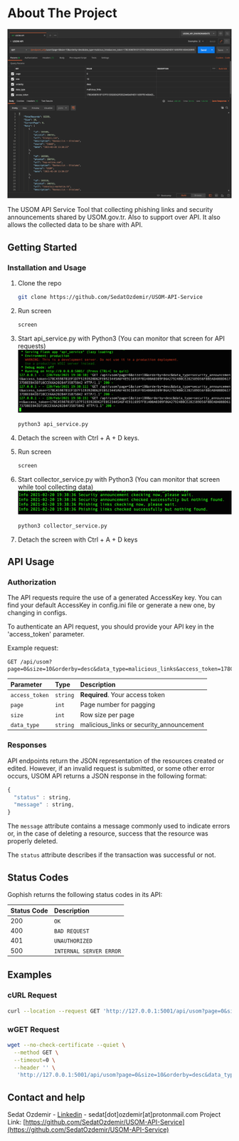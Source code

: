 <!-- ABOUT THE PROJECT -->
# About The Project

![Postman Screen Shot](https://github.com/SedatOzdemir/USOM-API-Service/blob/main/images/USOM%20API.png?raw=true "Optional title")

The USOM API Service Tool that collecting phishing links and security announcements shared by USOM.gov.tr. Also  ​​to support over API.  It also allows the collected data to be share with API.

<!-- GETTING STARTED -->
## Getting Started

### Installation and Usage

1. Clone the repo
   ```sh
   git clone https://github.com/SedatOzdemir/USOM-API-Service
   ```
  
2. Run screen
   ```sh
   screen
   ```
3. Start api_service.py with Python3 (You can monitor that screen for API requests)
![API service screenshot](https://github.com/SedatOzdemir/USOM-API-Service/blob/main/images/API%20Service%20Screenshot.png?raw=true "Optional title")
   ```sh
   python3 api_service.py
   ```
4. Detach the screen with Ctrl + A + D keys.
5. Run screen
   ```sh
   screen
   ```
6. Start collector_service.py with Python3 (You can monitor that screen while tool collecting data)
![Collector service screenshot](https://github.com/SedatOzdemir/USOM-API-Service/blob/main/images/Collector%20Screenshot.png?raw=true "Optional title")
   ```sh
   python3 collector_service.py
   ```
7. Detach the screen with Ctrl + A + D keys

## API Usage
### Authorization

The API requests require the use of a generated AccessKey key. You can find your default AccessKey in config.ini file or generate a new one, by changing in configs.

To authenticate an API request, you should provide your API key in the 'access_token' parameter.

Example request:
```http
GET /api/usom?page=0&size=10&orderby=desc&data_type=malicious_links&access_token=178C4598781EF1D7F5193920D62FE0523445A6F4E911695FFB1400A0309F86A27924B0CE282589D56F8BEA8A088D61737DBEE043D710CCE66A20284F35B75042
```

| Parameter | Type | Description |
| :--- | :--- | :--- |
| `access_token` | `string` | **Required**. Your access token |
| `page` | `int` | Page number for pagging |
| `size` | `int` | Row size per page |
| `data_type` | `string` | malicious_links or security_announcement |

### Responses

API endpoints return the JSON representation of the resources created or edited. However, if an invalid request is submitted, or some other error occurs, USOM API returns a JSON response in the following format:

```javascript
{
  "status" : string,
  "message" : string,
}
```

The `message` attribute contains a message commonly used to indicate errors or, in the case of deleting a resource, success that the resource was properly deleted.

The `status` attribute describes if the transaction was successful or not.

## Status Codes

Gophish returns the following status codes in its API:

| Status Code | Description |
| :--- | :--- |
| 200 | `OK` |
| 400 | `BAD REQUEST` |
| 401 | `UNAUTHORIZED` |
| 500 | `INTERNAL SERVER ERROR` |

## Examples
### cURL Request
```bash
curl --location --request GET 'http://127.0.0.1:5001/api/usom?page=0&size=10&orderby=desc&data_type=security_announcement&access_token=178C4598781EF1D7F5193920D62FE0523445A6F4E911695FFB1400A0309F86A27924B0CE282589D56F8BEA8A088D61737DBEE043D710CCE66A20284F35B75042'
```

### wGET Request

```bash
wget --no-check-certificate --quiet \
  --method GET \
  --timeout=0 \
  --header '' \
   'http://127.0.0.1:5001/api/usom?page=0&size=10&orderby=desc&data_type=security_announcement&access_token=178C4598781EF1D7F5193920D62FE0523445A6F4E911695FFB1400A0309F86A27924B0CE282589D56F8BEA8A088D61737DBEE043D710CCE66A20284F35B75042'
```
## Contact and help

Sedat Ozdemir - [Linkedin](https://www.linkedin.com/in/sedat0zdemir/) - sedat[dot]ozdemir[at]protonmail.com
Project Link: [https://github.com/SedatOzdemir/USOM-API-Service](https://github.com/SedatOzdemir/USOM-API-Service)
